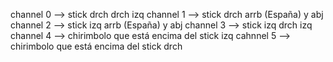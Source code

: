 channel 0 --> stick drch drch izq 
channel 1 --> stick drch arrb (España) y abj
channel 2 --> stick izq arrb (España) y abj
channel 3 --> stick izq drch izq 
channel 4 --> chirimbolo que está encima del stick izq
cahnnel 5 --> chirimbolo que está encima del stick drch
